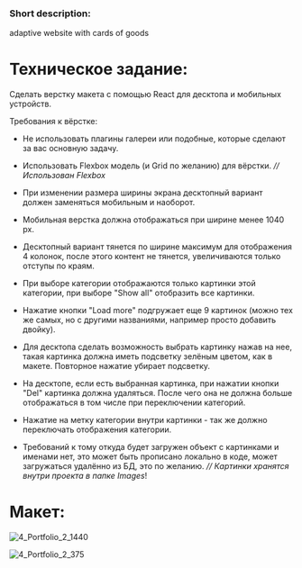 ###  Short description:   
adaptive website with cards of goods

# **Техническое задание:**

Сделать верстку макета с помощью React для десктопа и мобильных устройств.

Требования к вёрстке:

- Не использовать плагины галереи или подобные, которые сделают за вас основную задачу.

- Использовать Flexbox модель (и Grid по желанию) для вёрстки. _// Использован Flexbox_

- При изменении размера ширины экрана десктопный вариант должен заменяться мобильным и наоборот.

- Мобильная верстка должна отображаться при ширине менее 1040 px.

- Десктопный вариант тянется по ширине максимум для отображения 4 колонок, после этого контент не тянется, увеличиваются только отступы по краям.

- При выборе категории отображаются только картинки этой категории, при выборе "Show all" отобразить все картинки.

- Нажатие кнопки "Load more" подгружает еще 9 картинок (можно тех же самых, но с другими названиями, например просто добавить двойку).

- Для десктопа сделать возможность выбрать картинку нажав на нее, такая картинка должна иметь подсветку зелёным цветом, как в макете. Повторное нажатие убирает подсветку.

- На десктопе, если есть выбранная картинка, при нажатии кнопки "Del" картинка должна удаляться. После чего она не должна больше отображаться в том числе при переключении категорий.

- Нажатие на метку категории внутри картинки - так же должно переключать отображения категории.

- Требований к тому откуда будет загружен объект с картинками и именами нет, это может быть прописано локально в коде, может загружаться удалённо из БД, это по желанию. _// Картинки хранятся внутри проекта в папке Images_!

# **Макет:**


![4_Portfolio_2_1440](https://user-images.githubusercontent.com/96003382/176887462-ff0e044a-61d1-40a3-acfa-50b7ccf78907.png)


![4_Portfolio_2_375](https://user-images.githubusercontent.com/96003382/176887378-4ab1acb9-fa17-45d7-94e4-af2b9faa4652.png)

